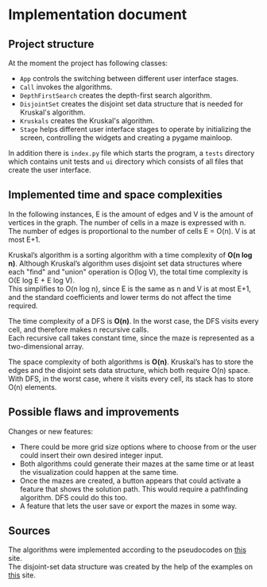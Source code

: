# Implementation document

## Project structure

At the moment the project has following classes:    
- `App` controls the switching between different user interface stages.
- `Call` invokes the algorithms.
- `DepthFirstSearch` creates the depth-first search algorithm.    
- `DisjointSet` creates the disjoint set data structure that is needed for Kruskal's algorithm.  
- `Kruskals` creates the Kruskal's algorithm.      
- `Stage` helps different user interface stages to operate by initializing the screen, controlling the widgets and creating a pygame mainloop. 
  
In addition there is `index.py` file which starts the program, a `tests` directory which contains unit tests and `ui` directory which consists of all files that create the user interface.

## Implemented time and space complexities

In the following instances, E is the amount of edges and V is the amount of vertices in the graph. The number of cells in a maze is expressed with n. 
The number of edges is proportional to the number of cells E = O(n). V is at most E+1.

Kruskal’s algorithm is a sorting algorithm with a time complexity of **O(n log n)**. Although Kruskal’s algorithm uses disjoint set data structures where each "find" and "union" operation is O(log V), the total time complexity is O(E log E + E log V).     
This simplifies to O(n log n), since E is the same as n and V is at most E+1, and the standard coefficients and lower terms do not affect the time required.

The time complexity of a DFS is **O(n)**. In the worst case, the DFS visits every cell, and therefore makes n recursive calls.    
Each recursive call takes constant time, since the maze is represented as a two-dimensional array.

The space complexity of both algorithms is **O(n)**. Kruskal’s has to store the edges and the disjoint sets data structure, which both require O(n) space. With DFS, in the worst case, where it visits every cell, its stack has to store O(n) elements.

## Possible flaws and improvements
Changes or new features:
- There could be more grid size options where to choose from or the user could insert their own desired integer input. 
- Both algorithms could generate their mazes at the same time or at least the visualization could happen at the same time.
- Once the mazes are created, a button appears that could activate a feature that shows the solution path. This would require a pathfinding algorithm. DFS could do this too.
- A feature that lets the user save or export the mazes in some way.

## Sources
The algorithms were implemented according to the pseudocodes on [this](https://courses.cs.washington.edu/courses/cse326/07su/prj2/kruskal.html) site.   
The disjoint-set data structure was created by the help of the examples on [this](https://www.geeksforgeeks.org/disjoint-set-data-structures/) site.
